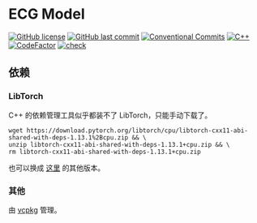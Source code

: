 # ECG Model

[![GitHub license](https://img.shields.io/github/license/ccxxxi/ecg_model)](LICENSE)
[![GitHub last commit](https://img.shields.io/github/last-commit/ccxxxi/ecg_model)](https://github.com/CCXXXI/ecg_model/commits)
[![Conventional Commits](https://img.shields.io/badge/Conventional%20Commits-1.0.0-%23FE5196?logo=conventionalcommits&logoColor=white)](https://conventionalcommits.org)
[![C++](https://img.shields.io/badge/C++-00599C?logo=cplusplus)](https://isocpp.org)
[![CodeFactor](https://www.codefactor.io/repository/github/ccxxxi/ecg_model/badge)](https://www.codefactor.io/repository/github/ccxxxi/ecg_model)
[![check](https://github.com/CCXXXI/ecg_model/actions/workflows/check.yml/badge.svg)](https://github.com/CCXXXI/ecg_model/actions/workflows/check.yml)

## 依赖

### LibTorch

C++ 的依赖管理工具似乎都装不了 LibTorch，只能手动下载了。

```shell
wget https://download.pytorch.org/libtorch/cpu/libtorch-cxx11-abi-shared-with-deps-1.13.1%2Bcpu.zip && \
unzip libtorch-cxx11-abi-shared-with-deps-1.13.1+cpu.zip && \
rm libtorch-cxx11-abi-shared-with-deps-1.13.1+cpu.zip
```

也可以换成 [这里](https://pytorch.org/get-started/locally/) 的其他版本。

### 其他

由 [vcpkg](https://github.com/microsoft/vcpkg) 管理。
